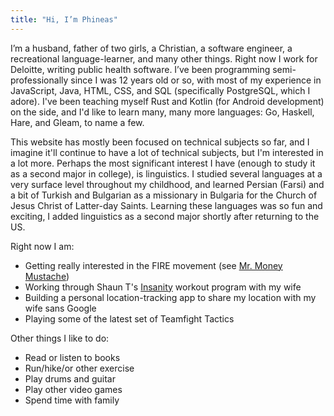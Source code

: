 ```yaml
---
title: "Hi, I’m Phineas"
---
```


I’m a husband, father of two girls, a Christian, a software engineer, a recreational language-learner, and many other things. Right now I work for Deloitte, writing public health software. I’ve been programming semi-professionally since I was 12 years old or so, with most of my experience in JavaScript, Java, HTML, CSS, and SQL (specifically PostgreSQL, which I adore). I've been teaching myself Rust and Kotlin (for Android development) on the side, and I'd like to learn many, many more languages: Go, Haskell, Hare, and Gleam, to name a few.

This website has mostly been focused on technical subjects so far, and I imagine it'll continue to have a lot of technical subjects, but I'm interested in a lot more. Perhaps the most significant interest I have (enough to study it as a second major in college), is linguistics. I studied several languages at a very surface level throughout my childhood, and learned Persian (Farsi) and a bit of Turkish and Bulgarian as a missionary in Bulgaria for the Church of Jesus Christ of Latter-day Saints. Learning these languages was so fun and exciting, I added linguistics as a second major shortly after returning to the US.

Right now I am:
- Getting really interested in the FIRE movement (see [Mr. Money Mustache](https://www.mrmoneymustache.com/))
- Working through Shaun T's [Insanity](https://www.shauntlife.com/insanity/) workout program with my wife
- Building a personal location-tracking app to share my location with my wife sans Google
- Playing some of the latest set of Teamfight Tactics

Other things I like to do:
- Read or listen to books
- Run/hike/or other exercise
- Play drums and guitar
- Play other video games
- Spend time with family
